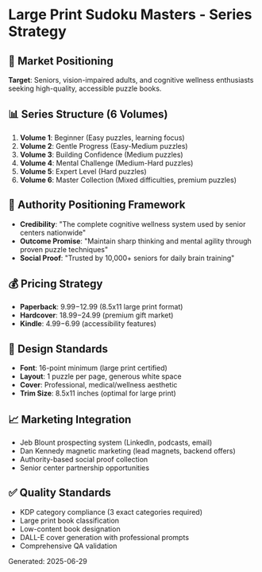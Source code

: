 # Large Print Sudoku Masters - Series Strategy

## 🎯 Market Positioning
**Target**: Seniors, vision-impaired adults, and cognitive wellness enthusiasts seeking high-quality, accessible puzzle books.

## 📊 Series Structure (6 Volumes)
1. **Volume 1**: Beginner (Easy puzzles, learning focus)
2. **Volume 2**: Gentle Progress (Easy-Medium puzzles)
3. **Volume 3**: Building Confidence (Medium puzzles)
4. **Volume 4**: Mental Challenge (Medium-Hard puzzles)
5. **Volume 5**: Expert Level (Hard puzzles)
6. **Volume 6**: Master Collection (Mixed difficulties, premium puzzles)

## 🧲 Authority Positioning Framework
- **Credibility**: "The complete cognitive wellness system used by senior centers nationwide"
- **Outcome Promise**: "Maintain sharp thinking and mental agility through proven puzzle techniques"
- **Social Proof**: "Trusted by 10,000+ seniors for daily brain training"

## 💰 Pricing Strategy
- **Paperback**: $9.99-$12.99 (8.5x11 large print format)
- **Hardcover**: $18.99-$24.99 (premium gift market)
- **Kindle**: $4.99-$6.99 (accessibility features)

## 🎨 Design Standards
- **Font**: 16-point minimum (large print certified)
- **Layout**: 1 puzzle per page, generous white space
- **Cover**: Professional, medical/wellness aesthetic
- **Trim Size**: 8.5x11 inches (optimal for large print)

## 📈 Marketing Integration
- Jeb Blount prospecting system (LinkedIn, podcasts, email)
- Dan Kennedy magnetic marketing (lead magnets, backend offers)
- Authority-based social proof collection
- Senior center partnership opportunities

## ✅ Quality Standards
- KDP category compliance (3 exact categories required)
- Large print book classification
- Low-content book designation
- DALL-E cover generation with professional prompts
- Comprehensive QA validation

Generated: 2025-06-29
